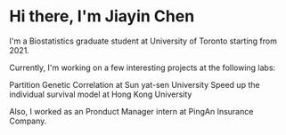 # Hi there, I'm Jiayin Chen
I'm a Biostatistics graduate student at University of Toronto starting from 2021.

Currently, I'm working on a few interesting projects at the following labs:

Partition Genetic Correlation at Sun yat-sen University 
Speed up the individual survival model at Hong Kong University 

Also, I worked as an Pronduct Manager intern at PingAn Insurance Company.
